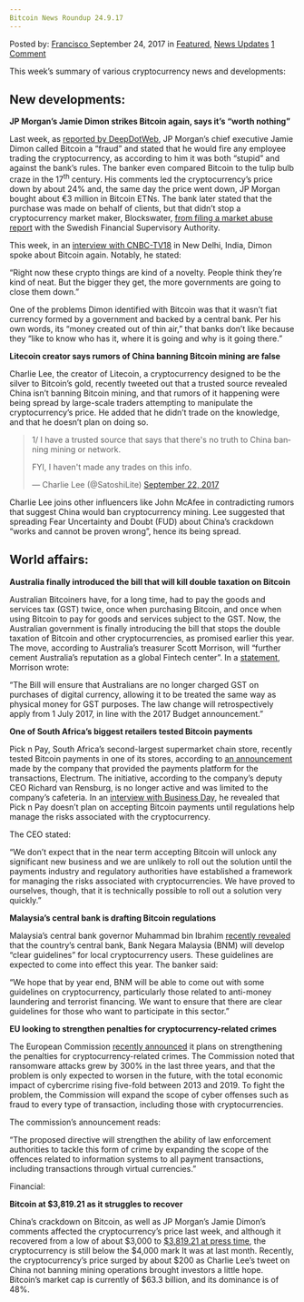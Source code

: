 ```yaml
---
Bitcoin News Roundup 24.9.17
---
```

<article class="post-listing post-22725 post type-post status-publish format-standard has-post-thumbnail hentry category-deepdot-news category-news-updates tag-5960 tag-bitcoin tag-news tag-roundup">
    <div class="post-inner">
    <p class="post-meta">
    <span>Posted by: <a href="https://www.deepdotweb.com/author/francisco/" title="">Francisco </a></span>
    <span>September 24, 2017</span>
    <span>in <a href="https://www.deepdotweb.com/category/deepdot-news/" rel="category tag">Featured</a>, <a href="https://www.deepdotweb.com/category/news-updates/" rel="category tag">News Updates</a></span>
    <span><a href="https://www.deepdotweb.com/2017/09/24/bitcoin-news-roundup-24-9-17/#comments">1 Comment</a></span>
    </p>
    <div class="clear"></div>
    <div class="entry">
    <p>This week’s summary of various cryptocurrency news and developments:</p>
    <h2>New developments:</h2>
    <p><strong>JP Morgan’s Jamie Dimon strikes Bitcoin again, says it’s “worth nothing”</strong></p>
    <p>Last week, as <a href="https://www.deepdotweb.com/2017/09/17/bitcoin-news-roundup-september-17-2017/">reported by DeepDotWeb</a>, JP Morgan’s chief executive Jamie Dimon called Bitcoin a “fraud” and stated that he would fire any employee trading the cryptocurrency, as according to him it was both “stupid” and against the bank’s rules. The banker even compared Bitcoin to the tulip bulb craze in the 17<sup>th</sup> century. His comments led the cryptocurrency’s price down by about 24% and, the same day the price went down, JP Morgan bought about €3 million in Bitcoin ETNs. The bank later stated that the purchase was made on behalf of clients, but that didn’t stop a cryptocurrency market maker, Blockswater, <a href="http://coremedia.info/blockchain-news/item/950-market-abuse-report-filed-against-jp-morgan-s-jamie-dimon-for-his-words-on-bitcoin">from filing a market abuse report</a> with the Swedish Financial Supervisory Authority.</p>
    <p>This week, in an <a href="https://www.cnbc.com/2017/09/22/bitcoin-jpmorgans-jamie-dimon-lays-into-bitcoin-again.html">interview with CNBC-TV18</a> in New Delhi, India, Dimon spoke about Bitcoin again. Notably, he stated:</p>
    <p>“Right now these crypto things are kind of a novelty. People think they’re kind of neat. But the bigger they get, the more governments are going to close them down.”</p>
    <p>One of the problems Dimon identified with Bitcoin was that it wasn’t fiat currency formed by a government and backed by a central bank. Per his own words, its “money created out of thin air,” that banks don’t like because they “like to know who has it, where it is going and why is it going there.”</p>
    <p><strong>Litecoin creator says rumors of China banning Bitcoin mining are false</strong></p>
    <p>Charlie Lee, the creator of Litecoin, a cryptocurrency designed to be the silver to Bitcoin’s gold, recently tweeted out that a trusted source revealed China isn’t banning Bitcoin mining, and that rumors of it happening were being spread by large-scale traders attempting to manipulate the cryptocurrency’s price. He added that he didn’t trade on the knowledge, and that he doesn’t plan on doing so.</p>
    <blockquote class="twitter-tweet" data-width="550">
    <p lang="en" dir="ltr">1/ I have a trusted source that says that there&#39;s no truth to China banning mining or network.</p>
    <p>FYI, I haven&#39;t made any trades on this info.</p>
    <p>&mdash; Charlie Lee (@SatoshiLite) <a href="https://twitter.com/SatoshiLite/status/911067464796053506">September 22, 2017</a></p></blockquote>
    <p><script async src="//platform.twitter.com/widgets.js" charset="utf-8"></script></p>
    <p>Charlie Lee joins other influencers like John McAfee in contradicting rumors that suggest China would ban cryptocurrency mining. Lee suggested that spreading Fear Uncertainty and Doubt (FUD) about China’s crackdown “works and cannot be proven wrong”, hence its being spread.</p>
    <h2>World affairs:</h2>
    <p><strong>Australia finally introduced the bill that will kill double taxation on Bitcoin</strong></p>
    <p>Australian Bitcoiners have, for a long time, had to pay the goods and services tax (GST) twice, once when purchasing Bitcoin, and once when using Bitcoin to pay for goods and services subject to the GST. Now, the Australian government is finally introducing the bill that stops the double taxation of Bitcoin and other cryptocurrencies, as promised earlier this year. The move, according to Australia’s treasurer Scott Morrison, will “further cement Australia’s reputation as a global Fintech center”. In a <a href="http://sjm.ministers.treasury.gov.au/media-release/089-2017/">statement</a>, Morrison wrote:</p>
    <p>“The Bill will ensure that Australians are no longer charged GST on purchases of digital currency, allowing it to be treated the same way as physical money for GST purposes. The law change will retrospectively apply from 1 July 2017, in line with the 2017 Budget announcement.”</p>
    <p><strong>One of South Africa’s biggest retailers tested Bitcoin payments</strong></p>
    <p>Pick n Pay, South Africa’s second-largest supermarket chain store, recently tested Bitcoin payments in one of its stores, according to <a href="https://electrum.co.za/bitcoin-accepted-at-pick-n-pay/">an announcement</a> made by the company that provided the payments platform for the transactions, Electrum. The initiative, according to the company’s deputy CEO Richard van Rensburg, is no longer active and was limited to the company’s cafeteria. In an <a href="https://www.businesslive.co.za/bd/companies/retail-and-consumer/2017-09-19-no-paying-via-bitcoin-just-yet-says-pick-n-pay/">interview with Business Day</a>, he revealed that Pick n Pay doesn’t plan on accepting Bitcoin payments until regulations help manage the risks associated with the cryptocurrency.</p>
    <p>The CEO stated:</p>
    <p>“We don’t expect that in the near term accepting Bitcoin will unlock any significant new business and we are unlikely to roll out the solution until the payments industry and regulatory authorities have established a framework for managing the risks associated with cryptocurrencies. We have proved to ourselves, though, that it is technically possible to roll out a solution very quickly.&#8221;</p>
    <p><strong>Malaysia’s central bank is drafting Bitcoin regulations</strong></p>
    <p>Malaysia’s central bank governor Muhammad bin Ibrahim <a href="https://www.cryptocoinsnews.com/malaysias-central-bank-is-developing-bitcoin-regulations/">recently revealed</a> that the country’s central bank, Bank Negara Malaysia (BNM) will develop “clear guidelines” for local cryptocurrency users. These guidelines are expected to come into effect this year. The banker said:</p>
    <p>“We hope that by year end, BNM will be able to come out with some guidelines on cryptocurrency, particularly those related to anti-money laundering and terrorist financing. We want to ensure that there are clear guidelines for those who want to participate in this sector.”</p>
    <p><strong>EU looking to strengthen penalties for cryptocurrency-related crimes</strong></p>
    <p>The European Commission <a href="http://europa.eu/rapid/press-release_IP-17-3193_en.htm">recently announced</a> it plans on strengthening the penalties for cryptocurrency-related crimes. The Commission noted that ransomware attacks grew by 300% in the last three years, and that the problem is only expected to worsen in the future, with the total economic impact of cybercrime rising five-fold between 2013 and 2019. To fight the problem, the Commission will expand the scope of cyber offenses such as fraud to every type of transaction, including those with cryptocurrencies.</p>
    <p>The commission’s announcement reads:</p>
    <p>&#8220;The proposed directive will strengthen the ability of law enforcement authorities to tackle this form of crime by expanding the scope of the offences related to information systems to all payment transactions, including transactions through virtual currencies.&#8221;</p>
    <p>Financial:</p>
    <p><strong>Bitcoin at $3,819.21 as it struggles to recover</strong></p>
    <p>China’s crackdown on Bitcoin, as well as JP Morgan’s Jamie Dimon’s comments affected the cryptocurrency’s price last week, and although it recovered from a low of about $3,000 to <a href="https://coinmarketcap.com/currencies/bitcoin/">$3,819.21 at press time</a>, the cryptocurrency is still below the $4,000 mark It was at last month. Recently, the cryptocurrency’s price surged by about $200 as Charlie Lee’s tweet on China not banning mining operations brought investors a little hope. Bitcoin’s market cap is currently of $63.3 billion, and its dominance is of 48%.</p>
    </div>
    <span style="display:none"><a href="https://www.deepdotweb.com/tag/24917/" rel="tag">24917</a> <a href="https://www.deepdotweb.com/tag/bitcoin/" rel="tag">bitcoin</a> <a href="https://www.deepdotweb.com/tag/news/" rel="tag">news</a> <a href="https://www.deepdotweb.com/tag/roundup/" rel="tag">roundup</a></span> <span style="display:none" class="updated">2017-09-24</span>
    <div style="display:none" class="vcard author" itemprop="author" itemscope itemtype="http://schema.org/Person"><strong class="fn" itemprop="name"><a href="https://www.deepdotweb.com/author/francisco/" title="Posts by Francisco" rel="author">Francisco</a></strong></div>
    </div>
</article>

